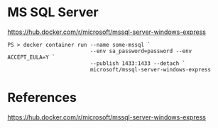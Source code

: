 # MS SQL Server



https://hub.docker.com/r/microsoft/mssql-server-windows-express

```
PS > docker container run --name some-mssql `
                          --env sa_password=password --env ACCEPT_EULA=Y `
                          --publish 1433:1433 --detach `
                          microsoft/mssql-server-windows-express
```


# References

https://hub.docker.com/r/microsoft/mssql-server-windows-express

